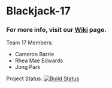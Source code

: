 # Blackjack-17

### For more info, visit our <a href="https://github.com/cs361-W16/Blackjack-17/wiki">Wiki</a> page.

Team 17 Members:
 - Cameron Barrie
 - Rhea Mae Edwards
 - Jong Park

Project Status: [![Build Status](https://travis-ci.org/cs361-W16/Blackjack-17.svg?branch=master)](https://travis-ci.org/cs361-W16/Blackjack-17)
